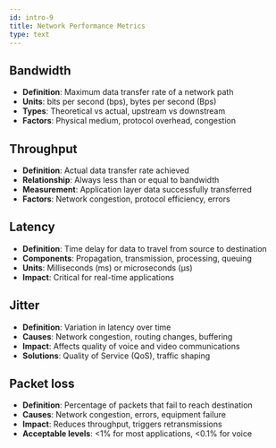 ```yaml
---
id: intro-9
title: Network Performance Metrics
type: text
---
```



## Bandwidth

- **Definition**: Maximum data transfer rate of a network path
- **Units**: bits per second (bps), bytes per second (Bps)
- **Types**: Theoretical vs actual, upstream vs downstream
- **Factors**: Physical medium, protocol overhead, congestion

## Throughput

- **Definition**: Actual data transfer rate achieved
- **Relationship**: Always less than or equal to bandwidth
- **Measurement**: Application layer data successfully transferred
- **Factors**: Network congestion, protocol efficiency, errors

## Latency

- **Definition**: Time delay for data to travel from source to destination
- **Components**: Propagation, transmission, processing, queuing
- **Units**: Milliseconds (ms) or microseconds (μs)
- **Impact**: Critical for real-time applications

## Jitter

- **Definition**: Variation in latency over time
- **Causes**: Network congestion, routing changes, buffering
- **Impact**: Affects quality of voice and video communications
- **Solutions**: Quality of Service (QoS), traffic shaping

## Packet loss

- **Definition**: Percentage of packets that fail to reach destination
- **Causes**: Network congestion, errors, equipment failure
- **Impact**: Reduces throughput, triggers retransmissions
- **Acceptable levels**: <1% for most applications, <0.1% for voice